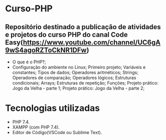 # Curso-PHP

## Repositório destinado a publicação de atividades e projetos do curso PHP do canal Code Easy(https://www.youtube.com/channel/UC6gA9wS4agoRZToCkNR1DFw)

- O que é o PHP?;
- Configuração do ambiente no Linux;
Primeiro projeto;
Variáveis e constantes;
Tipos de dados;
Operadores aritméticos;
Strings;
Operadores de comparação;
Operadores lógicos;
Estruturas condicionais;
Arrays;
Estruturas de repetição;
Funções;
Projeto prático: Jogo da Velha - parte 1;
Projeto prático: Jogo da Velha - parte 2;


# Tecnologias utilizadas
- PHP 7.4.
- XAMPP (com PHP 7.4).
- Editor de Código(VSCode ou Sublime Text).
